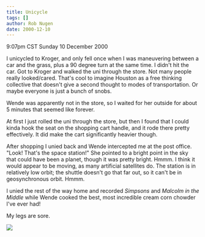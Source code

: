 ```yaml
---
title: Unicycle
tags: []
author: Rob Nugen
date: 2000-12-10
---
```


<title>Unicycling to Kroger</title>
<p class=date>9:07pm CST Sunday 10 December 2000</p>

<p>I unicycled to Kroger, and only fell once when I was maneuvering
between a car and the grass, plus a 90 degree turn at the same time.
I didn't hit the car.  Got to Kroger and walked the uni through the
store.  Not many people really looked/cared.  That's cool to imagine
Houston as a free thinking collective that doesn't give a second
thought to modes of transportation.  Or maybe everyone is just a bunch
of snobs.</p>

<p>Wende was apparently not in the store, so I waited for her outside
for about 5 minutes that seemed like forever.</p>

<p>At first I just rolled the uni through the store, but then I found
that I could kinda hook the seat on the shopping cart handle, and it
rode there pretty effectively.  It did make the cart significantly
heavier though.</p>

<p>After shopping I unied back and Wende intercepted me at the post
office.  "Look!  That's the space station!"  She pointed to a bright
point in the sky that could have been a planet, though it was pretty
bright.  Hmmm.  I think it would appear to be moving, as many artificial
satellites do.  The station is in relatively low orbit; the shuttle
doesn't go that far out, so it can't be in geosynchronous orbit.  Hmmm.</p>

<p>I unied the rest of the way home and recorded <em>Simpsons</em> and
<em>Malcolm in the Middle</em> while Wende cooked the best, most
incredible cream corn chowder I've ever had!</p>

<p>My legs are sore.</p>

<p><img src='/images/rob/wL-ROB.gif'/></p>

